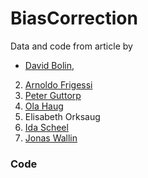 # BiasCorrection

Data and code from article by

* [David Bolin](http://www.math.chalmers.se/~bodavid/), 
2. [Arnoldo Frigessi](http://www.med.uio.no/imb/english/people/aca/frigessi/)
3. [Peter Guttorp](https://www.stat.washington.edu/peter/)
4. [Ola Haug](https://www.nr.no/~ola/)
5. Elisabeth Orksaug
6. [Ida Scheel](http://www.mn.uio.no/math/personer/vit/idasch/)
7. [Jonas Wallin](http://jonaswallin.github.io/)


### Code



